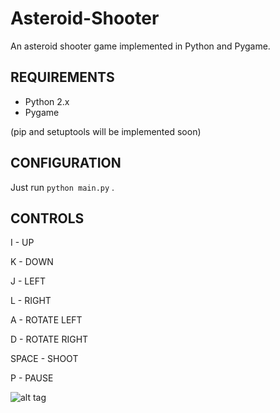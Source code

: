# Asteroid-Shooter
An asteroid shooter game implemented in Python and Pygame.


REQUIREMENTS
------------
* Python 2.x
* Pygame

(pip and setuptools will be implemented soon)

CONFIGURATION
-------------

Just run `python main.py` . 

CONTROLS
--------
I - UP

K - DOWN

J - LEFT

L - RIGHT


A - ROTATE LEFT

D - ROTATE RIGHT


SPACE - SHOOT

P - PAUSE

![alt tag](https://imgur.com/cQwq24g)
